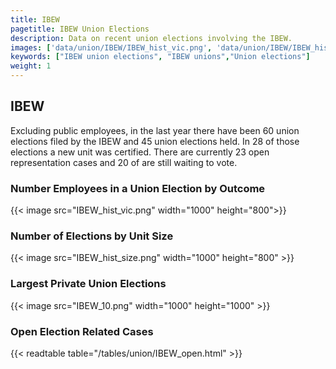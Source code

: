 ```yaml
---
title: IBEW
pagetitle: IBEW Union Elections
description: Data on recent union elections involving the IBEW.
images: ['data/union/IBEW/IBEW_hist_vic.png', 'data/union/IBEW/IBEW_hist_size.png', 'data/union/IBEW/IBEW_10.png']
keywords: ["IBEW union elections", "IBEW unions","Union elections"]
weight: 1
---
```

##  IBEW

Excluding public employees, in the last year there have been 60 union elections filed by the IBEW and 45 union elections held. In 28 of those elections a new unit was certified. There are currently 23 open representation cases and 20 of are still waiting to vote.

### Number Employees in a Union Election by Outcome
{{< image src="IBEW_hist_vic.png" width="1000" height="800">}}

### Number of Elections by Unit Size
{{< image src="IBEW_hist_size.png" width="1000" height="800" >}}

### Largest Private Union Elections
{{< image src="IBEW_10.png" width="1000" height="1000"  >}}

### Open Election Related Cases
{{< readtable table="/tables/union/IBEW_open.html" >}}

